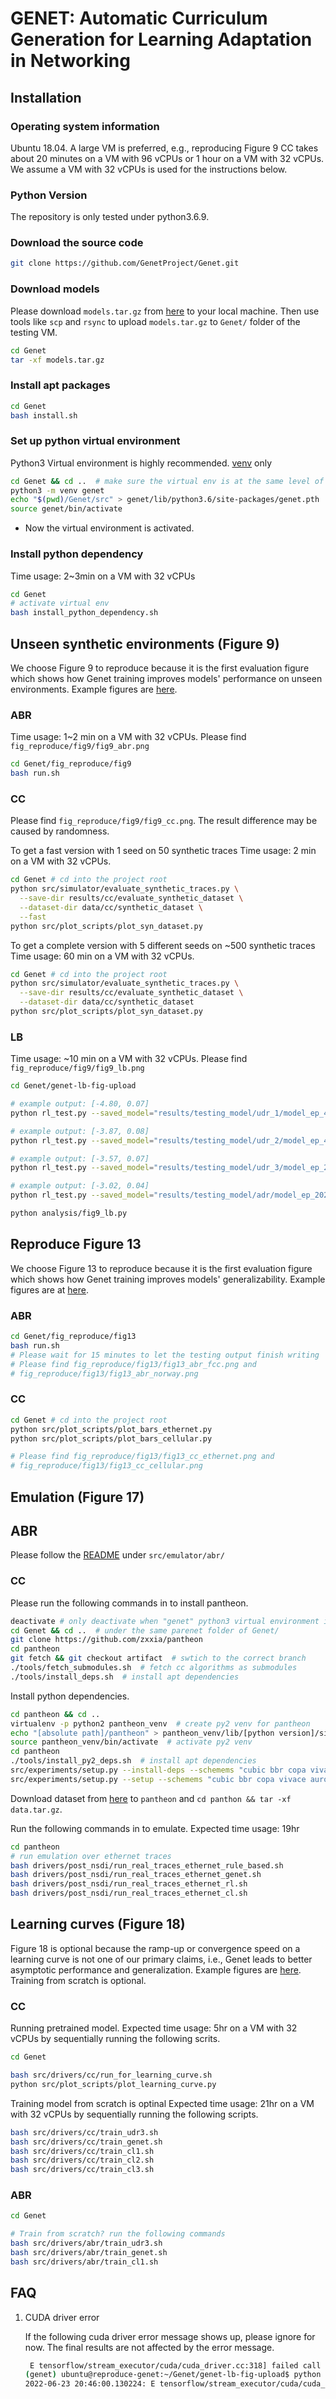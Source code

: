 # GENET: Automatic Curriculum Generation for Learning Adaptation in Networking

## Installation

### Operating system information
Ubuntu 18.04. A large VM is preferred, e.g., reproducing Figure 9 CC takes
about 20 minutes on a VM with 96 vCPUs or 1 hour on a VM with 32 vCPUs. We
assume a VM with 32 vCPUs is used for the instructions below.

### Python Version
The repository is only tested under python3.6.9.

### Download the source code

```bash
git clone https://github.com/GenetProject/Genet.git 
```

### Download models
Please download ```models.tar.gz``` from [here](https://drive.google.com/file/d/1QxMLyffHlox8r6aSpVj37JEQ4_dyb2iN/view?usp=sharing) to your local machine.
Then use tools like ```scp``` and ```rsync``` to upload ```models.tar.gz``` to
```Genet/``` folder of the testing VM. 
```bash
cd Genet
tar -xf models.tar.gz
```

### Install apt packages

```bash
cd Genet
bash install.sh
```

### Set up python virtual environment
Python3 Virtual environment is highly recommended.
[venv](https://docs.python.org/3.7/library/venv.html) only
```bash
cd Genet && cd ..  # make sure the virtual env is at the same level of Genet/
python3 -m venv genet
echo "$(pwd)/Genet/src" > genet/lib/python3.6/site-packages/genet.pth
source genet/bin/activate
  ```
  <!-- - [virtualenv](https://virtualenv.pypa.io/en/latest/) only -->
  <!-- ```bash -->
  <!-- virtualenv -p python3 genet -->
  <!-- echo "[absolute path]/Genet/src" > genet/lib/[python version]/site-packages/genet.pth -->
  <!-- source genet/bin/activate -->
  <!-- ``` -->
  <!-- - [virtualenv](https://virtualenv.pypa.io/en/latest/) and [virtualenvwrapper](https://virtualenvwrapper.readthedocs.io/en/latest/) -->
  <!-- ```bash -->
  <!-- mkvirtualenv -a Genet/ -p python3 genet -->
  <!-- workon genet -->
  <!-- add2virtualenv src/ -->
  <!-- ``` -->
- Now the virtual environment is activated.

### Install python dependency
Time usage: 2~3min on a VM with 32 vCPUs
```bash
cd Genet
# activate virtual env
bash install_python_dependency.sh
```

## Unseen synthetic environments (Figure 9)
We choose Figure 9 to reproduce because it is the first evaluation figure 
which shows how Genet training improves models' performance on unseen
environments. Example figures are [here](/fig_reproduce/fig9).


### ABR
Time usage: 1~2 min on a VM with 32 vCPUs.
Please find ```fig_reproduce/fig9/fig9_abr.png```
```bash
cd Genet/fig_reproduce/fig9
bash run.sh
```

### CC
Please find ```fig_reproduce/fig9/fig9_cc.png```. The result difference may be 
caused by randomness.

To get a fast version with 1 seed on 50 synthetic traces
Time usage: 2 min on a VM with 32 vCPUs.
```bash
cd Genet # cd into the project root
python src/simulator/evaluate_synthetic_traces.py \
  --save-dir results/cc/evaluate_synthetic_dataset \
  --dataset-dir data/cc/synthetic_dataset \
  --fast
python src/plot_scripts/plot_syn_dataset.py
```

To get a complete version with 5 different seeds on ~500 synthetic traces
Time usage: 60 min on a VM with 32 vCPUs.
```bash
cd Genet # cd into the project root
python src/simulator/evaluate_synthetic_traces.py \
  --save-dir results/cc/evaluate_synthetic_dataset \
  --dataset-dir data/cc/synthetic_dataset
python src/plot_scripts/plot_syn_dataset.py
```

### LB
Time usage: ~10 min on a VM with 32 vCPUs.
Please find ```fig_reproduce/fig9/fig9_lb.png```
```bash
cd Genet/genet-lb-fig-upload

# example output: [-4.80, 0.07]
python rl_test.py --saved_model="results/testing_model/udr_1/model_ep_49600.ckpt"

# example output: [-3.87, 0.08]
python rl_test.py --saved_model="results/testing_model/udr_2/model_ep_44000.ckpt"

# example output: [-3.57, 0.07]
python rl_test.py --saved_model="results/testing_model/udr_3/model_ep_25600.ckpt"

# example output: [-3.02, 0.04]
python rl_test.py --saved_model="results/testing_model/adr/model_ep_20200.ckpt"

python analysis/fig9_lb.py
```

## Reproduce Figure 13
We choose Figure 13 to reproduce because it is the first evaluation figure 
which shows how Genet training improves models' generalizability. Example
figures are at [here](/fig_reproduce/fig13).

### ABR
```bash
cd Genet/fig_reproduce/fig13
bash run.sh
# Please wait for 15 minutes to let the testing output finish writing
# Please find fig_reproduce/fig13/fig13_abr_fcc.png and 
# fig_reproduce/fig13/fig13_abr_norway.png
```

### CC
```bash
cd Genet # cd into the project root
python src/plot_scripts/plot_bars_ethernet.py
python src/plot_scripts/plot_bars_cellular.py

# Please find fig_reproduce/fig13/fig13_cc_ethernet.png and 
# fig_reproduce/fig13/fig13_cc_cellular.png
```


## Emulation (Figure 17)

## ABR
Please follow the [README](https://github.com/GenetProject/Genet/tree/main/src/emulator/abr#readme) under ```src/emulator/abr/```

### CC
Please run the following commands in to install pantheon.
```bash
deactivate # only deactivate when "genet" python3 virtual environment is activated
cd Genet && cd ..  # under the same parenet folder of Genet/
git clone https://github.com/zxxia/pantheon
cd pantheon
git fetch && git checkout artifact  # swtich to the correct branch
./tools/fetch_submodules.sh  # fetch cc algorithms as submodules
./tools/install_deps.sh  # install apt dependencies
```
Install python dependencies.
```bash
cd pantheon && cd ..
virtualenv -p python2 pantheon_venv  # create py2 venv for pantheon
echo "[absolute path]/pantheon" > pantheon_venv/lib/[python version]/site-packages/pantheon.pth
source pantheon_venv/bin/activate  # activate py2 venv
cd pantheon
./tools/install_py2_deps.sh  # install apt dependencies
src/experiments/setup.py --install-deps --schemems "cubic bbr copa vivace aurora vivace_loss vivace_latency"
src/experiments/setup.py --setup --schemems "cubic bbr copa vivace aurora vivace_loss vivace_latency"
```

Download dataset from [here](https://drive.google.com/drive/u/1/folders/19anUdhpYTGQIuyra-dei41s_3Fr_WWxr)
to ```pantheon``` and ```cd panthon && tar -xf data.tar.gz```.

Run the following commands in to emulate.
Expected time usage: 19hr
```bash
cd pantheon
# run emulation over ethernet traces
bash drivers/post_nsdi/run_real_traces_ethernet_rule_based.sh 
bash drivers/post_nsdi/run_real_traces_ethernet_genet.sh 
bash drivers/post_nsdi/run_real_traces_ethernet_rl.sh
bash drivers/post_nsdi/run_real_traces_ethernet_cl.sh
```
<!-- bash run_real_traces_cellular.sh # run emulation over cellular traces -->
<!-- cd Genet -->
<!-- python src/plot_scripts/plot_scatter.py -->

## Learning curves (Figure 18)
Figure 18 is optional because the ramp-up or convergence speed on a
learning curve is not one of our primary claims, i.e., Genet leads to better
asymptotic performance and generalization.
Example figures are [here](/fig_reproduce/fig18). Training from
scratch is optional.


### CC
Running pretrained model.
Expected time usage: 5hr on a VM with 32 vCPUs by sequentially running the
following scrits.
```bash
cd Genet

bash src/drivers/cc/run_for_learning_curve.sh
python src/plot_scripts/plot_learning_curve.py
```

Training model from scratch is optinal
Expected time usage: 21hr on a VM with 32 vCPUs by sequentially running the
following scripts.
```bash
bash src/drivers/cc/train_udr3.sh
bash src/drivers/cc/train_genet.sh
bash src/drivers/cc/train_cl1.sh
bash src/drivers/cc/train_cl2.sh
bash src/drivers/cc/train_cl3.sh
```

### ABR
```bash
cd Genet

# Train from scratch? run the following commands
bash src/drivers/abr/train_udr3.sh
bash src/drivers/abr/train_genet.sh
bash src/drivers/abr/train_cl1.sh
```

## FAQ
1. CUDA driver error

    If the following cuda driver error message shows up, please ignore for now.
    The final results are not affected by the error message.
    ```bash
     E tensorflow/stream_executor/cuda/cuda_driver.cc:318] failed call to cuInit: UNKNOWN ERROR
    (genet) ubuntu@reproduce-genet:~/Genet/genet-lb-fig-upload$ python rl_test.py --saved_model="results/testing_model/udr_1/model_ep_49600.ckpt"
    2022-06-23 20:46:00.130224: E tensorflow/stream_executor/cuda/cuda_driver.cc:318] failed call to cuInit: UNKNOWN ERROR
    ```
